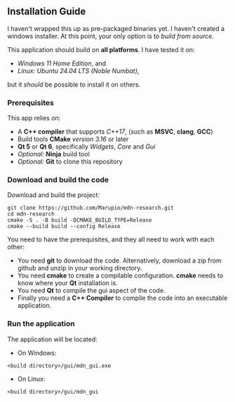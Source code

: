 ## Installation Guide

I haven't wrapped this up as pre-packaged binaries yet.  I haven't created a windows installer.  At this point, your only option is to _build from source_.

This application should build on **all platforms**.  I have tested it on:

* _Windows 11 Home Edition_, and
* _Linux: Ubuntu 24.04 LTS (Noble Numbat)_,

but it _should_ be possible to install it on others.

### Prerequisites

This app relies on:

* A **C++ compiler** that supports _C++17_, (such as **MSVC**, **clang**, **GCC**)
* Build tools **CMake** _version 3.16_ or later
* **Qt 5** or **Qt 6**, specifically _Widgets_, _Core_ and _Gui_
* _Optional:_ **Ninja** build tool
* _Optional:_ **Git** to clone this repository

### Download and build the code

Download and build the project:

```
git clone https://github.com/Marupio/mdn-research.git
cd mdn-research
cmake -S . -B build -DCMAKE_BUILD_TYPE=Release
cmake --build build --config Release
```

You need to have the prerequisites, and they all need to work with each other:

* You need **git** to download the code.  Alternatively, download a zip from github and unzip in your working directory.
* You need **cmake** to create a compilable configuration.  **cmake** needs to know where your **Qt** installation is.
* You need **Qt** to compile the gui aspect of the code.
* Finally you need a **C++ Compiler** to compile the code into an executable application.

### Run the application

The application will be located:

* On Windows:
```
<build directory>/gui/mdn_gui.exe
```

* On Linux:
```
<build directory>/gui/mdn_gui
```
